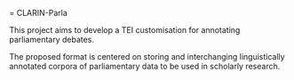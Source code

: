 = CLARIN-Parla

This project aims to develop a TEI customisation for annotating parliamentary debates.

The proposed format is centered on storing and interchanging linguistically annotated corpora of parliamentary data to be used in scholarly research.
